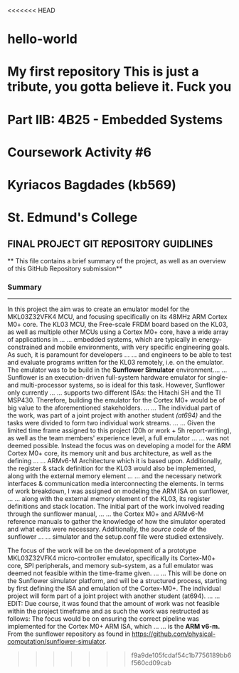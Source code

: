 <<<<<<< HEAD
# hello-world
My first repository
This is just a tribute, you gotta believe it. 
Fuck you
=======
# Part IIB: 4B25 - Embedded Systems #
# Coursework Activity #6 #
# Kyriacos Bagdades (kb569) #
# St. Edmund's College #
## FINAL PROJECT GIT REPOSITORY GUIDLINES ## 
** This file contains a brief summary of the project, as well as an overview of this GitHub Repository submission**
### Summary ###
---
In this project the aim was to create an emulator model for the MKL03Z32VFK4 MCU, and focusing specifically on its 48MHz ARM Cortex M0+ core.
The KL03 MCU, the Free-scale FRDM board based on the KL03, as well as multiple other MCUs using a Cortex M0+ core, have a wide array of applications in \...
\... embedded systems, which are typically in energy-constrained and mobile environments, with very specific engineering goals. As such, it is paramount for developers \...
\... and engineers to be able to test and evaluate programs written for the KL03 remotely, i.e. on the emulator. The emulator was to be build in the **Sunflower Simulator** environment.\...
\... Sunflower is an execution-driven full-system hardware emulator for single- and multi-processor systems, so is ideal for this task. However, Sunflower only currently \...
\... supports two different ISAs: the Hitachi SH and the TI MSP430. Therefore, building the emulator for the Cortex M0+ would be of big value to the aforementioned stakeholders. \...
\... The individual part of the work, was part of a joint project with another student *(at694)* and the tasks were divided to form two individual work streams. \...
\... Given the limited time frame assigned to this project (20h or work + 5h report-writing), as well as the team members' experience level, a full emulator \...
\... was not deemed possible. Instead the focus was on developing a model for the ARM Cortex M0+ core, its memory unit and bus architecture, as well as the defining \...
\... ARMv6-M Architecture which it is based upon. Additionally, the register & stack definition for the KL03 would also be implemented, along with the external memory element \...
\... and the necessary network interfaces & communication media interconnecting the elements. In terms of work breakdown, I was assigned on modeling the ARM ISA on sunflower, \...
\... along with the external memory element of the KL03, its register definitions and stack location. The initial part of the work involved reading through the sunflower manual, \...
\... the Cortex M0+ and ARMv6-M reference manuals to gather the knowledge of how the simulator operated and what edits were necessary. Additionally, the *source code* of the sunflower \...
\... simulator and the setup.conf file were studied extensively. 


The focus of the work will be on the development of a prototype MKL03Z32VFK4 micro-controller emulator, specifically its Cortex-M0+ core, SPI peripherals, and memory sub-system, as a full emulator was deemed not feasible within the time-frame given. \...
\... This will be done on the Sunflower simulator platform, and will be a structured process, starting by first defining the ISA and emulation of the Cortex-M0+. The individual project will form part of a joint project with another student (at694). \...
\... EDIT: Due course, it was found that the amount of work was not feasible within the project timeframe and as such the work was restructed as follows: The focus would be on ensuring the correct pipeline was implemented for the Cortex M0+ ARM ISA, which \...
\... is the **ARM v6-m.** From the sunflower repository as found in https://github.com/physical-computation/sunflower-simulator. 
>>>>>>> f9a9de105fcdaf54c1b7756189bb6f560cd09cab
